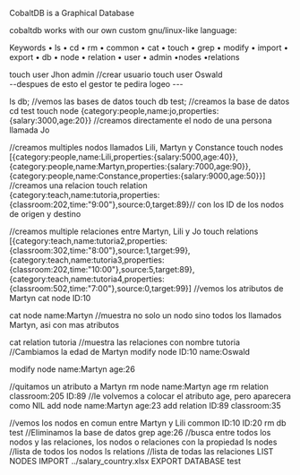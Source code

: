 CobaltDB is a Graphical Database

cobaltdb works with our own custom gnu/linux-like language:

Keywords
• ls
• cd 
• rm
• common
• cat
• touch
• grep
• modify
• import
• export
• db 
• node 
• relation
• user
• admin 
•nodes 
•relations

touch user Jhon admin //crear usuario 
touch user Oswald  
--despues de esto el gestor te pedira logeo --- 

ls db; //vemos las bases de datos 
touch db test; //creamos la base de datos
cd test 
touch node {category:people,name:jo,properties:{salary:3000,age:20}} //creamos directamente el nodo de una persona llamada Jo 

//creamos multiples nodos llamados Lili, Martyn y Constance 
touch nodes [{category:people,name:Lili,properties:{salary:5000,age:40}},{category:people,name:Martyn,properties:{salary:7000,age:90}},{category:people,name:Constance,properties:{salary:9000,age:50}}]
//creamos una relacion 
touch relation {category:teach,name:tutoria,properties:{classroom:202,time:"9:00"},source:0,target:89}// con los ID de los nodos de origen y destino 

//creamos multiple relaciones entre Martyn, Lili y Jo 
touch relations [{category:teach,name:tutoria2,properties:{classroom:302,time:"8:00"},source:1,target:99},{category:teach,name:tutoria3,properties:{classroom:202,time:"10:00"},source:5,target:89},{category:teach,name:tutoria4,properties:{classroom:502,time:"7:00"},source:0,target:99}]
//vemos los atributos de Martyn
cat node ID:10 

cat node name:Martyn //muestra no solo un nodo sino todos los llamados Martyn, asi con mas atributos

cat relation tutoria //muestra las relaciones con nombre tutoria 
//Cambiamos la edad de Martyn 
modify node ID:10 name:Oswald

modify node name:Martyn age:26 

//quitamos un atributo a Martyn 
rm node name:Martyn age 
rm relation classroom:205 ID:89 
//le volvemos a colocar el atributo age, pero aparecera como NIL
add node name:Martyn age:23 
add relation ID:89 classroom:35 

//vemos los nodos en comun entre Martyn y Lili
common ID:10 ID:20 
rm db test //Eliminamos la base de datos 
grep age:26 //busca entre todos los nodos y las relaciones, los nodos o relaciones con la propiedad 
ls nodes //lista de todos los nodos 
ls relations //lista de todas las relaciones 
LIST NODES 
IMPORT ../salary_country.xlsx 
EXPORT DATABASE test
